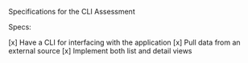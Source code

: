 Specifications for the CLI Assessment

Specs:

 [x] Have a CLI for interfacing with the application
 [x] Pull data from an external source
 [x] Implement both list and detail views